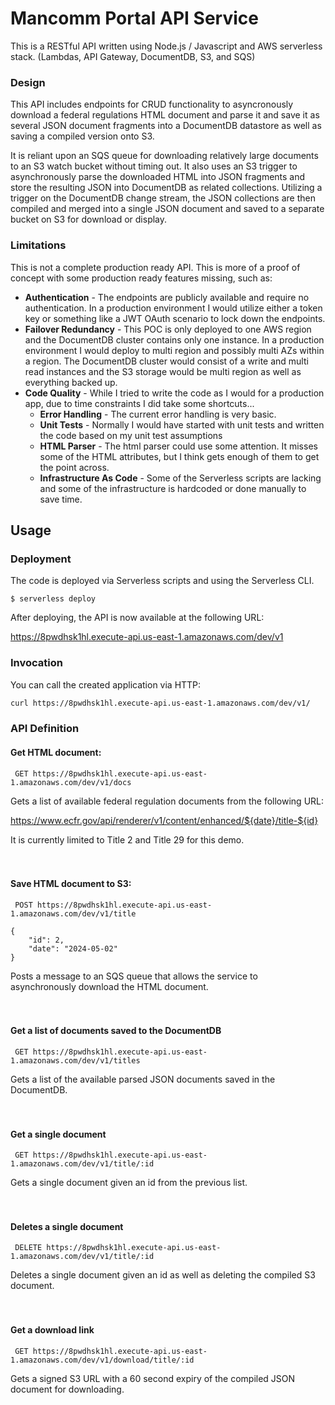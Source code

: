 <!--
title: 'Mancomm Portal API Service'
description: 'RESTful API for managing document storage and presentation'
layout: Doc
framework: v3
platform: AWS
language: nodeJS
authorLink: 'https://github.com/mp2526'
authorName: 'Mike Perry'
authorAvatar: ''
-->

# Mancomm Portal API Service

This is a RESTful API written using Node.js / Javascript and AWS serverless stack. (Lambdas, API Gateway, DocumentDB, S3, and SQS)

### Design

This API includes endpoints for CRUD functionality to asyncronously download a federal regulations HTML document and parse it and save it as several JSON document fragments into a DocumentDB datastore as well as saving a compiled version onto S3.

It is reliant upon an SQS queue for downloading relatively large documents to an S3 watch bucket without timing out. It also uses an S3 trigger to asynchronously parse the downloaded HTML into JSON fragments and store the resulting JSON into DocumentDB as related collections.
Utilizing a trigger on the DocumentDB change stream, the JSON collections are then compiled and merged into a single JSON document and saved to a separate bucket on S3 for download or display.

### Limitations

This is not a complete production ready API. This is more of a proof of concept with some production ready features missing, such as:

* **Authentication** - The endpoints are publicly available and require no authentication. In a production environment I would utilize either a token key or something like a JWT OAuth scenario to lock down the endpoints.
* **Failover Redundancy** - This POC is only deployed to one AWS region and the DocumentDB cluster contains only one instance. In a production environment I would deploy to multi region and possibly multi AZs within a region. The DocumentDB cluster would consist of a write and multi read instances and the S3 storage would be multi region as well as everything backed up.
* **Code Quality** - While I tried to write the code as I would for a production app, due to time constraints I did take some shortcuts...
  * **Error Handling** - The current error handling is very basic.
  * **Unit Tests** - Normally I would have started with unit tests and written the code based on my unit test assumptions
  * **HTML Parser** - The html parser could use some attention. It misses some of the HTML attributes, but I think gets enough of them to get the point across.
  * **Infrastructure As Code** - Some of the Serverless scripts are lacking and some of the infrastructure is hardcoded or done manually to save time.

## Usage

### Deployment

The code is deployed via Serverless scripts and using the Serverless CLI.
```
$ serverless deploy
```

After deploying, the API is now available at the following URL:

https://8pwdhsk1hl.execute-api.us-east-1.amazonaws.com/dev/v1

### Invocation

You can call the created application via HTTP:

```bash
curl https://8pwdhsk1hl.execute-api.us-east-1.amazonaws.com/dev/v1/
```

### API Definition

#### Get HTML document:
```
 GET https://8pwdhsk1hl.execute-api.us-east-1.amazonaws.com/dev/v1/docs
```

Gets a list of available federal regulation documents from the following URL:

https://www.ecfr.gov/api/renderer/v1/content/enhanced/${date}/title-${id}

It is currently limited to Title 2 and Title 29 for this demo.
<br>
<br>
<br>
#### Save HTML document to S3:
```
 POST https://8pwdhsk1hl.execute-api.us-east-1.amazonaws.com/dev/v1/title
 
{
    "id": 2,
    "date": "2024-05-02"
}
```

Posts a message to an SQS queue that allows the service to asynchronously download the HTML document.
<br>
<br>
<br>
#### Get a list of documents saved to the DocumentDB
```
 GET https://8pwdhsk1hl.execute-api.us-east-1.amazonaws.com/dev/v1/titles
```
Gets a list of the available parsed JSON documents saved in the DocumentDB.
<br>
<br>
<br>
#### Get a single document
```
 GET https://8pwdhsk1hl.execute-api.us-east-1.amazonaws.com/dev/v1/title/:id
```
Gets a single document given an id from the previous list.
<br>
<br>
<br>
#### Deletes a single document
```
 DELETE https://8pwdhsk1hl.execute-api.us-east-1.amazonaws.com/dev/v1/title/:id
```
Deletes a single document given an id as well as deleting the compiled S3 document.
<br>
<br>
<br>
#### Get a download link
```
 GET https://8pwdhsk1hl.execute-api.us-east-1.amazonaws.com/dev/v1/download/title/:id
```
Gets a signed S3 URL with a 60 second expiry of the compiled JSON document for downloading.
